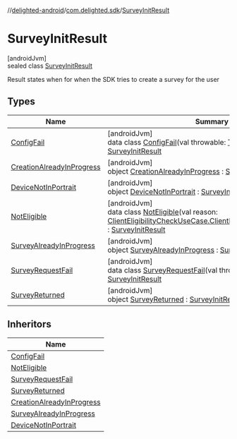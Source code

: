 //[delighted-android](../../../index.md)/[com.delighted.sdk](../index.md)/[SurveyInitResult](index.md)

# SurveyInitResult

[androidJvm]\
sealed class [SurveyInitResult](index.md)

Result states when for when the SDK tries to create a survey for the user

## Types

| Name | Summary |
|---|---|
| [ConfigFail](-config-fail/index.md) | [androidJvm]<br>data class [ConfigFail](-config-fail/index.md)(val throwable: [Throwable](https://kotlinlang.org/api/latest/jvm/stdlib/kotlin/-throwable/index.html)?) : [SurveyInitResult](index.md) |
| [CreationAlreadyInProgress](-creation-already-in-progress/index.md) | [androidJvm]<br>object [CreationAlreadyInProgress](-creation-already-in-progress/index.md) : [SurveyInitResult](index.md) |
| [DeviceNotInPortrait](-device-not-in-portrait/index.md) | [androidJvm]<br>object [DeviceNotInPortrait](-device-not-in-portrait/index.md) : [SurveyInitResult](index.md) |
| [NotEligible](-not-eligible/index.md) | [androidJvm]<br>data class [NotEligible](-not-eligible/index.md)(val reason: [ClientEligibilityCheckUseCase.ClientEligibilityCheckResult.Fail](../../com.delighted.sdk.interactor/-client-eligibility-check-use-case/-client-eligibility-check-result/-fail/index.md)) : [SurveyInitResult](index.md) |
| [SurveyAlreadyInProgress](-survey-already-in-progress/index.md) | [androidJvm]<br>object [SurveyAlreadyInProgress](-survey-already-in-progress/index.md) : [SurveyInitResult](index.md) |
| [SurveyRequestFail](-survey-request-fail/index.md) | [androidJvm]<br>data class [SurveyRequestFail](-survey-request-fail/index.md)(val throwable: [Throwable](https://kotlinlang.org/api/latest/jvm/stdlib/kotlin/-throwable/index.html)?) : [SurveyInitResult](index.md) |
| [SurveyReturned](-survey-returned/index.md) | [androidJvm]<br>object [SurveyReturned](-survey-returned/index.md) : [SurveyInitResult](index.md) |

## Inheritors

| Name |
|---|
| [ConfigFail](-config-fail/index.md) |
| [NotEligible](-not-eligible/index.md) |
| [SurveyRequestFail](-survey-request-fail/index.md) |
| [SurveyReturned](-survey-returned/index.md) |
| [CreationAlreadyInProgress](-creation-already-in-progress/index.md) |
| [SurveyAlreadyInProgress](-survey-already-in-progress/index.md) |
| [DeviceNotInPortrait](-device-not-in-portrait/index.md) |
